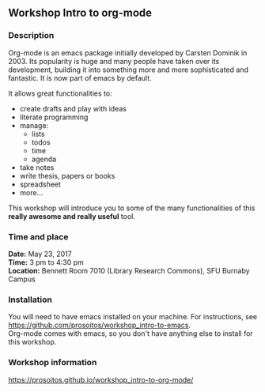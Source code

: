 ## Workshop Intro to org-mode


### Description

Org-mode is an emacs package initially developed by Carsten Dominik in 2003. Its popularity is huge and many people have taken over its development, building it into something more and more sophisticated and fantastic. It is now part of emacs by default.

It allows great functionalities to:

- create drafts and play with ideas
- literate programming
- manage:
    - lists
    - todos
    - time
    - agenda
- take notes
- write thesis, papers or books
- spreadsheet
- more...

This workshop will introduce you to some of the many functionalities of this **really awesome and really useful** tool.


### Time and place

**Date:** May 23, 2017  
**Time:** 3 pm to 4:30 pm  
**Location:** Bennett Room 7010 (Library Research Commons), SFU Burnaby Campus


### Installation

You will need to have emacs installed on your machine. For instructions, see https://github.com/prosoitos/workshop_intro-to-emacs.  
Org-mode comes with emacs, so you don't have anything else to install for this workshop.


### Workshop information

https://prosoitos.github.io/workshop_intro-to-org-mode/
